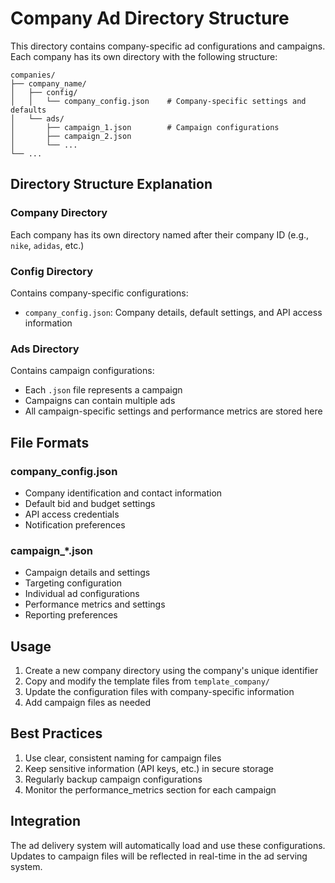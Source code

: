 # Company Ad Directory Structure

This directory contains company-specific ad configurations and campaigns. Each company has its own directory with the following structure:

```
companies/
├── company_name/
│   ├── config/
│   │   └── company_config.json    # Company-specific settings and defaults
│   └── ads/
│       ├── campaign_1.json        # Campaign configurations
│       ├── campaign_2.json
│       └── ...
└── ...
```

## Directory Structure Explanation

### Company Directory
Each company has its own directory named after their company ID (e.g., `nike`, `adidas`, etc.)

### Config Directory
Contains company-specific configurations:
- `company_config.json`: Company details, default settings, and API access information

### Ads Directory
Contains campaign configurations:
- Each `.json` file represents a campaign
- Campaigns can contain multiple ads
- All campaign-specific settings and performance metrics are stored here

## File Formats

### company_config.json
- Company identification and contact information
- Default bid and budget settings
- API access credentials
- Notification preferences

### campaign_*.json
- Campaign details and settings
- Targeting configuration
- Individual ad configurations
- Performance metrics and settings
- Reporting preferences

## Usage

1. Create a new company directory using the company's unique identifier
2. Copy and modify the template files from `template_company/`
3. Update the configuration files with company-specific information
4. Add campaign files as needed

## Best Practices

1. Use clear, consistent naming for campaign files
2. Keep sensitive information (API keys, etc.) in secure storage
3. Regularly backup campaign configurations
4. Monitor the performance_metrics section for each campaign

## Integration

The ad delivery system will automatically load and use these configurations. Updates to campaign files will be reflected in real-time in the ad serving system. 